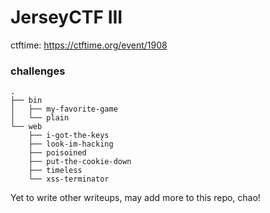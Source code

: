 # JerseyCTF III

ctftime: https://ctftime.org/event/1908

### challenges
```
.
├── bin
│   ├── my-favorite-game
│   └── plain
└── web
    ├── i-got-the-keys
    ├── look-im-hacking 
    ├── poisoined
    ├── put-the-cookie-down
    ├── timeless
    └── xss-terminator
```

Yet to write other writeups, may add more to this repo, chao!
